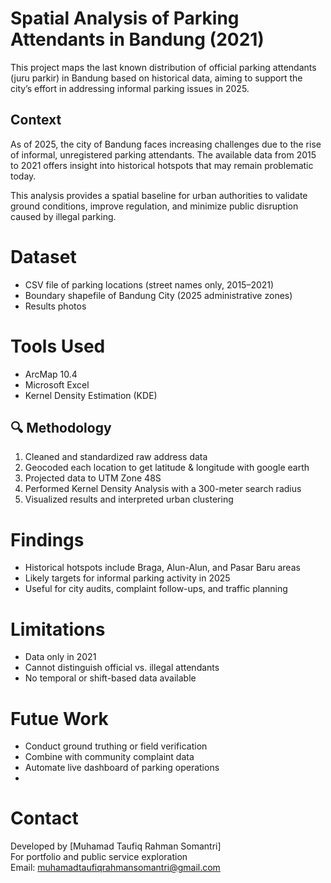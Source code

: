 # Spatial Analysis of Parking Attendants in Bandung (2021)

This project maps the last known distribution of official parking attendants (juru parkir) in Bandung based on historical data, aiming to support the city’s effort in addressing informal parking issues in 2025.

## Context

As of 2025, the city of Bandung faces increasing challenges due to the rise of informal, unregistered parking attendants. The available data from 2015 to 2021 offers insight into historical hotspots that may remain problematic today.

This analysis provides a spatial baseline for urban authorities to validate ground conditions, improve regulation, and minimize public disruption caused by illegal parking.

# Dataset

- CSV file of parking locations (street names only, 2015–2021)
- Boundary shapefile of Bandung City (2025 administrative zones)
- Results photos

# Tools Used
- ArcMap 10.4
- Microsoft Excel
- Kernel Density Estimation (KDE)

## 🔍 Methodology

1. Cleaned and standardized raw address data
2. Geocoded each location to get latitude & longitude with google earth
3. Projected data to UTM Zone 48S
4. Performed Kernel Density Analysis with a 300-meter search radius
5. Visualized results and interpreted urban clustering

# Findings

- Historical hotspots include Braga, Alun-Alun, and Pasar Baru areas
- Likely targets for informal parking activity in 2025
- Useful for city audits, complaint follow-ups, and traffic planning

# Limitations

- Data only in 2021  
- Cannot distinguish official vs. illegal attendants  
- No temporal or shift-based data available

# Futue Work

- Conduct ground truthing or field verification
- Combine with community complaint data
- Automate live dashboard of parking operations
- 
# Contact
Developed by [Muhamad Taufiq Rahman Somantri]  
For portfolio and public service exploration  
Email: muhamadtaufiqrahmansomantri@gmail.com
